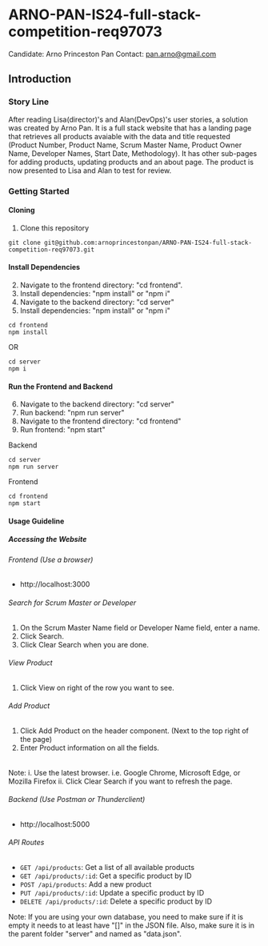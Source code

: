 # ARNO-PAN-IS24-full-stack-competition-req97073

Candidate: Arno Princeston Pan
Contact: pan.arno@gmail.com

## Introduction

### Story Line

After reading Lisa(director)'s and Alan(DevOps)'s user stories, a solution was created by Arno Pan. It is a full stack website that has a landing page that retrieves all products avaiable with the data and title requested (Product Number, Product Name, Scrum Master Name, Product Owner Name, Developer Names, Start Date, Methodology). It has other sub-pages for adding products, updating products and an about page. The product is now presented to Lisa and Alan to test for review.

### Getting Started

#### Cloning

1. Clone this repository

```
git clone git@github.com:arnoprincestonpan/ARNO-PAN-IS24-full-stack-competition-req97073.git
```

#### Install Dependencies

2. Navigate to the frontend directory: "cd frontend".
3. Install dependencies: "npm install" or "npm i"
4. Navigate to the backend directory: "cd server"
5. Install dependencies: "npm install" or "npm i"

```
cd frontend
npm install
```

OR

```
cd server
npm i
```

#### Run the Frontend and Backend

6. Navigate to the backend directory: "cd server"
7. Run backend: "npm run server"
8. Navigate to the frontend directory: "cd frontend"
9. Run frontend: "npm start"

Backend

```
cd server
npm run server
```

Frontend

```
cd frontend
npm start
```

#### Usage Guideline

##### Accessing the Website

###### Frontend (Use a browser)
- http://localhost:3000

###### Search for Scrum Master or Developer
1. On the Scrum Master Name field or Developer Name field, enter a name.
2. Click Search.
3. Click Clear Search when you are done.

###### View Product
1. Click View on right of the row you want to see. 

###### Add Product
1. Click Add Product on the header component. (Next to the top right of the page)
2. Enter Product information on all the fields. 

###### 

Note:
i. Use the latest browser. i.e. Google Chrome, Microsoft Edge, or Mozilla Firefox
ii. Click Clear Search if you want to refresh the page.

###### Backend (Use Postman or Thunderclient)
- http://localhost:5000

###### API Routes
- `GET /api/products`: Get a list of all available products
- `GET /api/products/:id`: Get a specific product by ID
- `POST /api/products`: Add a new product
- `PUT /api/products/:id`: Update a specific product by ID
- `DELETE /api/products/:id`: Delete a specific product by ID

Note: If you are using your own database, you need to make sure if it is empty it needs to at least have "[]" in the JSON file. Also, make sure it is in the parent folder "server" and named as "data.json". 